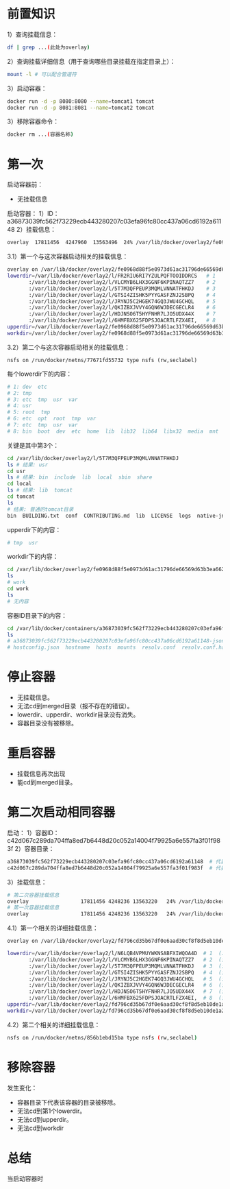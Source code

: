 
# 前置知识

1）查询挂载信息：
```bash
df | grep ...(此处为overlay)
```
2）查询挂载详细信息（用于查询哪些目录挂载在指定目录上）：
```bash
mount -l # 可以配合管道符
```
3）启动容器：
```bash
docker run -d -p 8080:8080 --name=tomcat1 tomcat
docker run -d -p 8081:8081 --name=tomcat2 tomcat
```

3）移除容器命令：
```bash
docker rm ...(容器名称)
```

# 第一次

启动容器前：
- 无挂载信息

启动容器：
1）ID：a36873039fc562f73229ecb443280207c03efa96fc80cc437a06cd6192a61148
2）挂载信息：
```bash
overlay  17811456  4247960  13563496  24% /var/lib/docker/overlay2/fe0968d88f5e0973d61ac31796de66569d63b3ea662f7720051052174e8e27f2/merged
```
3.1）第一个与这次容器启动相关的挂载信息：
```bash
overlay on /var/lib/docker/overlay2/fe0968d88f5e0973d61ac31796de66569d63b3ea662f7720051052174e8e27f2/merged type overlay (rw,relatime,seclabel,
lowerdir=/var/lib/docker/overlay2/l/FR2RIU6RI7YZULPQFTOOIDDRCS   # 1
	   :/var/lib/docker/overlay2/l/VLCMYB6LHX3GGNF6KPINAQTZZ7    # 2
	   :/var/lib/docker/overlay2/l/5T7M3QFPEUP3MQMLVNNATFHKDJ    # 3
	   :/var/lib/docker/overlay2/l/GTSI4ZISHK5PYYGASFZNJ2SBPQ    # 4
	   :/var/lib/docker/overlay2/l/JRYNJ5C2HGEK74GQ3JWU4GCHQL    # 5
	   :/var/lib/docker/overlay2/l/QKIZBXJVVY4GQN6WJDECGECLR4    # 6 
	   :/var/lib/docker/overlay2/l/HDJNSO6T5HYFNHR7LJO5UDX44X    # 7
	   :/var/lib/docker/overlay2/l/6HMFBX625FDPSJOACRTLFZX4EI,   # 8
upperdir=/var/lib/docker/overlay2/fe0968d88f5e0973d61ac31796de66569d63b3ea662f7720051052174e8e27f2/diff,
workdir=/var/lib/docker/overlay2/fe0968d88f5e0973d61ac31796de66569d63b3ea662f7720051052174e8e27f2/work)
```
3.2）第二个与这次容器启动相关的挂载信息：
```text
nsfs on /run/docker/netns/77671fd55732 type nsfs (rw,seclabel)
```
每个lowerdir下的内容：
```bash
# 1: dev  etc
# 2: tmp
# 3: etc  tmp  usr  var
# 4: usr
# 5: root  tmp
# 6: etc  opt  root  tmp  var
# 7: etc  tmp  usr  var
# 8: bin  boot  dev  etc  home  lib  lib32  lib64  libx32  media  mnt  opt  proc  root  run  sbin  srv  sys  tmp      usr var
```
关键是其中第3个：
```bash
cd /var/lib/docker/overlay2/l/5T7M3QFPEUP3MQMLVNNATFHKDJ
ls # 结果: usr
cd usr
ls # 结果: bin  include  lib  local  sbin  share
cd local
ls # 结果: lib  tomcat
cd tomcat 
ls
# 结果: 普通的tomcat目录
bin  BUILDING.txt  conf  CONTRIBUTING.md  lib  LICENSE  logs  native-jni-lib  NOTICE  README.md  RELEASE-NOTES  RUNNING.txt  temp  webapps  webapps.dist  work
```
upperdir下的内容：
```bash
# tmp  usr
```
workdir下的内容：
```bash
cd /var/lib/docker/overlay2/fe0968d88f5e0973d61ac31796de66569d63b3ea662f7720051052174e8e27f2/work
ls 
# work
cd work
ls 
# 无内容
```
容器ID目录下的内容：
```bash
cd /var/lib/docker/containers/a36873039fc562f73229ecb443280207c03efa96fc80cc437a06cd6192a61148
ls
# a36873039fc562f73229ecb443280207c03efa96fc80cc437a06cd6192a61148-json.log  checkpoints  config.v2.json     
# hostconfig.json  hostname  hosts  mounts  resolv.conf  resolv.conf.hash
```
# 停止容器

- 无挂载信息。
- 无法cd到merged目录（报不存在的错误）。
- lowerdir、upperdir、workdir目录没有消失。
- 容器目录没有被移除。

# 重启容器

- 挂载信息再次出现
- 能cd到merged目录。

# 第二次启动相同容器

启动：
1）容器ID：c42d067c289da704ffa8ed7b6448d20c052a14004f79925a6e557fa3f01f983f
2）容器目录：
```bash
a36873039fc562f73229ecb443280207c03efa96fc80cc437a06cd6192a61148  # 代表第一次启动的容器
c42d067c289da704ffa8ed7b6448d20c052a14004f79925a6e557fa3f01f983f  # 代表第二次启动的容器
```
3）挂载信息：
```bash
# 第二次容器挂载信息
overlay                 17811456 4248236 13563220   24% /var/lib/docker/overlay2/fd796cd35b67df0e6aad30cf8f8d5eb10de1a2fa906d37cf1632e9b7bfbf97ab/merged
# 第一次容器挂载信息
overlay                 17811456 4248236 13563220   24% /var/lib/docker/overlay2/fe0968d88f5e0973d61ac31796de66569d63b3ea662f7720051052174e8e27f2/merged
```
4.1）第一个相关的详细挂载信息：
```bash
overlay on /var/lib/docker/overlay2/fd796cd35b67df0e6aad30cf8f8d5eb10de1a2fa906d37cf1632e9b7bfbf97ab/merged type overlay (rw,relatime,seclabel,

lowerdir=/var/lib/docker/overlay2/l/N6LQB4VPMUYWKNSABFXIWQOA4D  # 1  (发生变化)
       :/var/lib/docker/overlay2/l/VLCMYB6LHX3GGNF6KPINAQTZZ7   # 2  (没有发生变化)
       :/var/lib/docker/overlay2/l/5T7M3QFPEUP3MQMLVNNATFHKDJ   # 3  (没有发生变化)
       :/var/lib/docker/overlay2/l/GTSI4ZISHK5PYYGASFZNJ2SBPQ   # 4  (没有发生变化)
       :/var/lib/docker/overlay2/l/JRYNJ5C2HGEK74GQ3JWU4GCHQL   # 5  (没有发生变化)
       :/var/lib/docker/overlay2/l/QKIZBXJVVY4GQN6WJDECGECLR4   # 6  (没有发生变化)
       :/var/lib/docker/overlay2/l/HDJNSO6T5HYFNHR7LJO5UDX44X   # 7  (没有发生变化)
       :/var/lib/docker/overlay2/l/6HMFBX625FDPSJOACRTLFZX4EI,  # 8  (没有发生变化)
upperdir=/var/lib/docker/overlay2/fd796cd35b67df0e6aad30cf8f8d5eb10de1a2fa906d37cf1632e9b7bfbf97ab/diff,
workdir=/var/lib/docker/overlay2/fd796cd35b67df0e6aad30cf8f8d5eb10de1a2fa906d37cf1632e9b7bfbf97ab/work)
```
4.2）第二个相关的详细挂载信息：
```bash
nsfs on /run/docker/netns/856b1ebd15ba type nsfs (rw,seclabel)
```

# 移除容器

发生变化：
- 容器目录下代表该容器的目录被移除。
- 无法cd到第1个lowerdir。
- 无法cd到upperdir。
- 无法cd到workdir

# 总结

当启动容器时